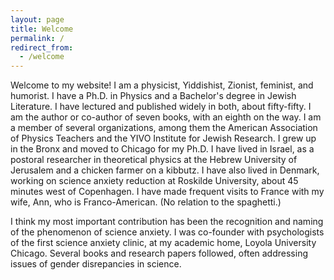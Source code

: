 ```yaml
---
layout: page
title: Welcome
permalink: /
redirect_from:
  - /welcome
---
```



Welcome to my website! I am a physicist, Yiddishist, Zionist, feminist, and humorist. I have a Ph.D. in Physics and a Bachelor's degree in Jewish Literature.  I have lectured and published widely in both, about fifty-fifty.  I am the author or co-author of seven books, with an eighth on the way. I am a member of several organizations, among them the American Association of Physics Teachers and the YIVO Institute for Jewish Research. I grew up in the Bronx and moved to Chicago for my Ph.D. I have lived in Israel, as a postoral researcher in theoretical physics at the Hebrew University of Jerusalem and a chicken farmer on a kibbutz. I have also lived in Denmark, working on science anxiety reduction  at Roskilde University, about 45 minutes west of Copenhagen. I have made frequent visits to France with my wife, Ann, who is Franco-American. (No relation to the spaghetti.)

I think my most important contribution has been the recognition and naming of the phenomenon of science anxiety. I was co-founder with psychologists of the first science anxiety clinic, at my academic home, Loyola University Chicago.  Several books and research papers followed, often addressing issues of gender disrepancies in science.

